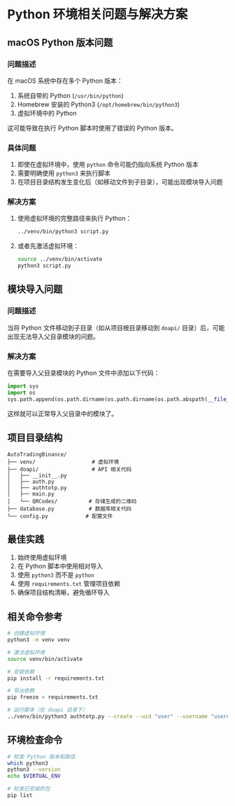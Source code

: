 # Python 环境相关问题与解决方案

## macOS Python 版本问题

### 问题描述
在 macOS 系统中存在多个 Python 版本：
1. 系统自带的 Python (`/usr/bin/python`)
2. Homebrew 安装的 Python3 (`/opt/homebrew/bin/python3`)
3. 虚拟环境中的 Python

这可能导致在执行 Python 脚本时使用了错误的 Python 版本。

### 具体问题
1. 即使在虚拟环境中，使用 `python` 命令可能仍指向系统 Python 版本
2. 需要明确使用 `python3` 来执行脚本
3. 在项目目录结构发生变化后（如移动文件到子目录），可能出现模块导入问题

### 解决方案
1. 使用虚拟环境的完整路径来执行 Python：
   ```bash
   ../venv/bin/python3 script.py
   ```

2. 或者先激活虚拟环境：
   ```bash
   source ../venv/bin/activate
   python3 script.py
   ```

## 模块导入问题

### 问题描述
当将 Python 文件移动到子目录（如从项目根目录移动到 `doapi/` 目录）后，可能出现无法导入父目录模块的问题。

### 解决方案
在需要导入父目录模块的 Python 文件中添加以下代码：
```python
import sys
import os
sys.path.append(os.path.dirname(os.path.dirname(os.path.abspath(__file__))))
```

这样就可以正常导入父目录中的模块了。

## 项目目录结构
```
AutoTradingBinance/
├── venv/                  # 虚拟环境
├── doapi/                 # API 相关代码
│   ├── __init__.py
│   ├── auth.py
│   ├── authtotp.py
│   ├── main.py
│   └── QRCodes/          # 存储生成的二维码
├── database.py           # 数据库相关代码
└── config.py            # 配置文件
```

## 最佳实践
1. 始终使用虚拟环境
2. 在 Python 脚本中使用相对导入
3. 使用 `python3` 而不是 `python`
4. 使用 `requirements.txt` 管理项目依赖
5. 确保项目结构清晰，避免循环导入

## 相关命令参考
```bash
# 创建虚拟环境
python3 -m venv venv

# 激活虚拟环境
source venv/bin/activate

# 安装依赖
pip install -r requirements.txt

# 导出依赖
pip freeze > requirements.txt

# 运行脚本（在 doapi 目录下）
../venv/bin/python3 authtotp.py --create --uid "user" --username "username"
```

## 环境检查命令
```bash
# 检查 Python 版本和路径
which python3
python3 --version
echo $VIRTUAL_ENV

# 检查已安装的包
pip list
```

